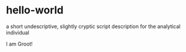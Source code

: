 # hello-world
a short undescriptive, slightly cryptic script description for the analytical individual

I am Groot!
